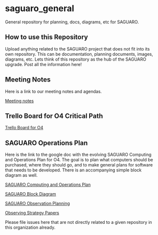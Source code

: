 # saguaro_general
General repository for planning, docs, diagrams, etc for SAGUARO.

## How to use this Repository
Upload anything related to the SAGUARO project that does not fit into its own repository.  This can be documentation, planning documents, images, diagrams, etc.
Lets think of this repository as the hub of the SAGUARO upgrade.  Post all the information here!

## Meeting Notes
Here is a link to our meeting notes and agendas.

[Meeting notes](https://docs.google.com/document/d/1uN0iVtkUOsV3FsXo3ljojo7nd__hUTVPpq1czdvb7Yw/edit?usp=sharing)

## Trello Board for O4 Critical Path


[Trello Board for O4](https://trello.com/b/i1x8Ct7F/saguaro-o4)



## SAGUARO Operations Plan
Here is the link to the google doc with the evolving SAGUARO Computing and Operations Plan for O4.  The goal is to plan what computers should be purchased, where they should go, and to make general plans for software that needs to be developed.  There is an accompanying simple block diagram as well.

[SAGUARO Computing and Operations Plan](https://docs.google.com/document/d/1S7n8wnCywBKhiX74f3QUyEWpe4SCOEe8pkYLOltS6d8/edit?usp=sharing)

[SAGUARO Block Diagram](https://docs.google.com/drawings/d/1pSCN-4sajPUx45Pfv0m0NWWPidnngOvWjHJb6MH2Bqg/edit?usp=sharing)

[SAGUARO Observation Planning](https://docs.google.com/presentation/d/1xqSAfTa4n3o9NWnex8lG8N8IoYNe1uf3RQezTzreiwI/edit?usp=sharing)

[Observing Strategy Papers](https://docs.google.com/document/d/1e62LEMkgjFUM2ITWR_jQfQGkfyKhXBrexy-OVk87XZY/edit)

Please file issues here that are not directly related to a given repository in this organization already.
